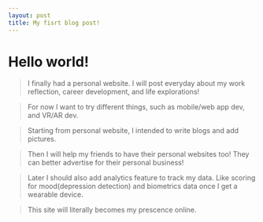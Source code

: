 ```yaml
---
layout: post
title: My fisrt blog post!
---
```


# Hello world! 

> I finally had a personal website. I will post everyday about my work reflection, career development, and life explorations!

> For now I want to try different things, such as mobile/web app dev, and VR/AR dev. 

> Starting from personal website, I intended to write blogs and add pictures. 

> Then I will help my friends to have their personal websites too! They can better advertise for their personal business!

> Later I should also add analytics feature to track my data. Like scoring for mood(depression detection) and biometrics data once I get a wearable device. 

> This site will literally becomes my prescence online. 
